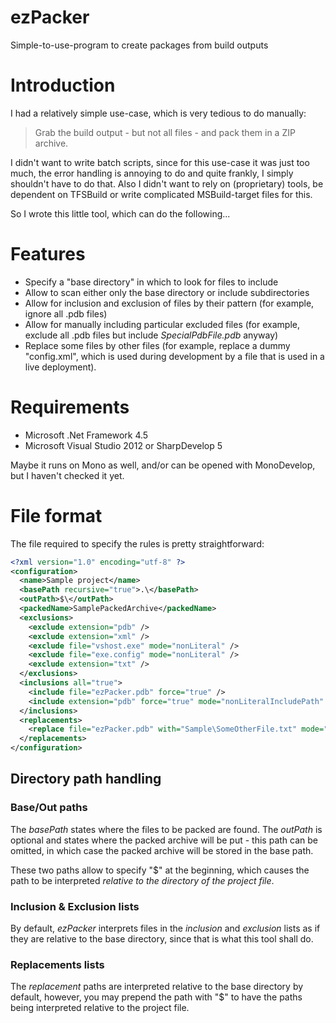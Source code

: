 # ezPacker
Simple-to-use-program to create packages from build outputs

# Introduction
I had a relatively simple use-case, which is very tedious to do manually:

> Grab the build output - but not all files - and pack them in a ZIP archive.

I didn't want to write batch scripts, since for this use-case it was just too much, the error handling is annoying to do and quite frankly, I simply shouldn't have to do that. Also I didn't want to rely on (proprietary) tools, be dependent on TFSBuild or write complicated MSBuild-target files for this.

So I wrote this little tool, which can do the following...

# Features

- Specify a "base directory" in which to look for files to include
- Allow to scan either only the base directory or include subdirectories
- Allow for inclusion and exclusion of files by their pattern (for example, ignore all .pdb files)
- Allow for manually including particular excluded files (for example, exclude all .pdb files but include *SpecialPdbFile.pdb* anyway)
- Replace some files by other files (for example, replace a dummy "config.xml", which is used during development by a file that is used in a live deployment).

# Requirements

- Microsoft .Net Framework 4.5
- Microsoft Visual Studio 2012 or SharpDevelop 5

Maybe it runs on Mono as well, and/or can be opened with MonoDevelop, but I haven't checked it yet. 

# File format

The file required to specify the rules is pretty straightforward:

```xml
<?xml version="1.0" encoding="utf-8" ?>
<configuration>
  <name>Sample project</name>
  <basePath recursive="true">.\</basePath>
  <outPath>$\</outPath>
  <packedName>SamplePackedArchive</packedName>
  <exclusions>
    <exclude extension="pdb" />
    <exclude extension="xml" />
    <exclude file="vshost.exe" mode="nonLiteral" />
    <exclude file="exe.config" mode="nonLiteral" />
    <exclude extension="txt" />
  </exclusions>
  <inclusions all="true">
    <include file="ezPacker.pdb" force="true" />
    <include extension="pdb" force="true" mode="nonLiteralIncludePath" />
  </inclusions>
  <replacements>
    <replace file="ezPacker.pdb" with="Sample\SomeOtherFile.txt" mode="nonLiteralIncludePath" />
  </replacements>
</configuration>
```

## Directory path handling

### Base/Out paths

The *basePath* states where the files to be packed are found. The *outPath* is optional and states where the packed archive will be put - this path can be omitted, in which case the packed archive will be stored in the base path.

These two paths allow to specify "$\" at the beginning, which causes the path to be interpreted *relative to the directory of the project file*.

### Inclusion & Exclusion lists

By default, *ezPacker* interprets files in the *inclusion* and *exclusion* lists as if they are relative to the base directory, since that is what this tool shall do.

### Replacements lists

The *replacement* paths are interpreted relative to the base directory by default, however, you may prepend the path with "$\" to have the paths being interpreted relative to the project file.
